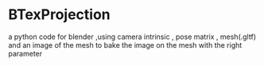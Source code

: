 # BTexProjection
a python code for blender ,using camera intrinsic , pose matrix , mesh(.gltf) and an image of the mesh to bake the image on the mesh with the right parameter 
